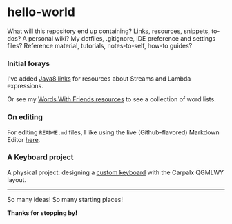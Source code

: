 hello-world
===========

What will this repository end up containing?  Links, resources, snippets, to-dos?  A personal wiki?  My dotfiles, .gitignore, IDE preference and settings files?  Reference material, tutorials, notes-to-self, how-to guides?

### Initial forays
I've added [Java8 links](java8/java8.md) for resources about Streams and Lambda expressions.

Or see my [Words With Friends resources](wordsWithFriends) to see a collection of word lists.

### On editing
For editing ```README.md``` files, I like using the live (Github-flavored) Markdown Editor [here](http://jbt.github.io/markdown-editor/).

### A Keyboard project
A physical project: designing a [custom keyboard](keyboardProject/keyboard.md) with the Carpalx QGMLWY layout.

---
So many ideas!  So many starting places!

**Thanks for stopping by!**